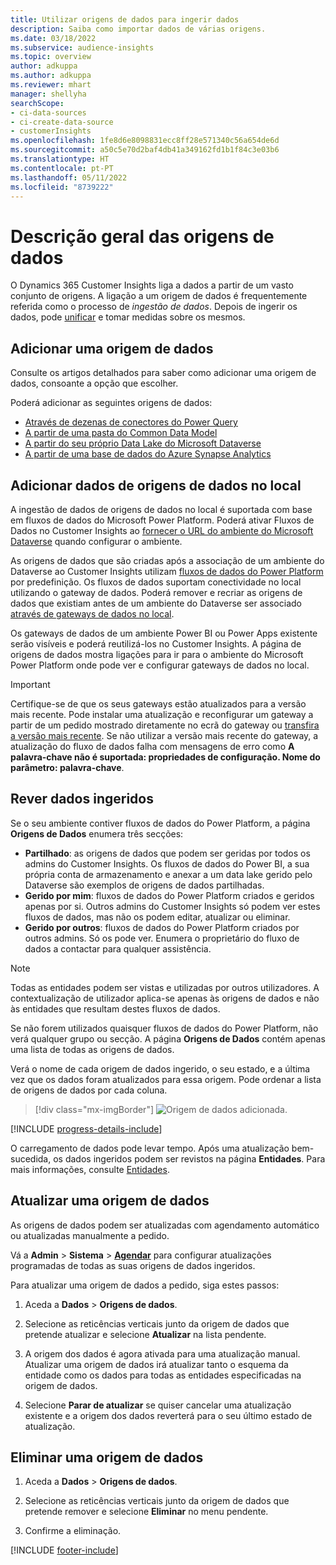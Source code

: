 ```yaml
---
title: Utilizar origens de dados para ingerir dados
description: Saiba como importar dados de várias origens.
ms.date: 03/18/2022
ms.subservice: audience-insights
ms.topic: overview
author: adkuppa
ms.author: adkuppa
ms.reviewer: mhart
manager: shellyha
searchScope:
- ci-data-sources
- ci-create-data-source
- customerInsights
ms.openlocfilehash: 1fe8d6e8098831ecc8ff28e571340c56a654de6d
ms.sourcegitcommit: a50c5e70d2baf4db41a349162fd1b1f84c3e03b6
ms.translationtype: HT
ms.contentlocale: pt-PT
ms.lasthandoff: 05/11/2022
ms.locfileid: "8739222"
---
```

# <a name="data-sources-overview"></a>Descrição geral das origens de dados



O Dynamics 365 Customer Insights liga a dados a partir de um vasto conjunto de origens. A ligação a um origem de dados é frequentemente referida como o processo de *ingestão de dados*. Depois de ingerir os dados, pode [unificar](data-unification.md) e tomar medidas sobre os mesmos.

## <a name="add-a-data-source"></a>Adicionar uma origem de dados

Consulte os artigos detalhados para saber como adicionar uma origem de dados, consoante a opção que escolher.

Poderá adicionar as seguintes origens de dados:

- [Através de dezenas de conectores do Power Query](connect-power-query.md)
- [A partir de uma pasta do Common Data Model](connect-common-data-model.md)
- [A partir do seu próprio Data Lake do Microsoft Dataverse](connect-dataverse-managed-lake.md)
- [A partir de uma base de dados do Azure Synapse Analytics](connect-synapse.md)

## <a name="add-data-from-on-premises-data-sources"></a>Adicionar dados de origens de dados no local

A ingestão de dados de origens de dados no local é suportada com base em fluxos de dados do Microsoft Power Platform. Poderá ativar Fluxos de Dados no Customer Insights ao [fornecer o URL do ambiente do Microsoft Dataverse](create-environment.md) quando configurar o ambiente.

As origens de dados que são criadas após a associação de um ambiente do Dataverse ao Customer Insights utilizam [fluxos de dados do Power Platform](/power-query/dataflows/overview-dataflows-across-power-platform-dynamics-365) por predefinição. Os fluxos de dados suportam conectividade no local utilizando o gateway de dados. Poderá remover e recriar as origens de dados que existiam antes de um ambiente do Dataverse ser associado [através de gateways de dados no local](/data-integration/gateway/service-gateway-app).

Os gateways de dados de um ambiente Power BI ou Power Apps existente serão visíveis e poderá reutilizá-los no Customer Insights. A página de origens de dados mostra ligações para ir para o ambiente do Microsoft Power Platform onde pode ver e configurar gateways de dados no local.

> [!IMPORTANT]
> Certifique-se de que os seus gateways estão atualizados para a versão mais recente. Pode instalar uma atualização e reconfigurar um gateway a partir de um pedido mostrado diretamente no ecrã do gateway ou [transfira a versão mais recente](https://powerapps.microsoft.com/downloads/). Se não utilizar a versão mais recente do gateway, a atualização do fluxo de dados falha com mensagens de erro como **A palavra-chave não é suportada: propriedades de configuração. Nome do parâmetro: palavra-chave**.

## <a name="review-ingested-data"></a>Rever dados ingeridos
Se o seu ambiente contiver fluxos de dados do Power Platform, a página **Origens de Dados** enumera três secções: 
- **Partilhado**: as origens de dados que podem ser geridas por todos os admins do Customer Insights. Os fluxos de dados do Power BI, a sua própria conta de armazenamento e anexar a um data lake gerido pelo Dataverse são exemplos de origens de dados partilhadas.
- **Gerido por mim**: fluxos de dados do Power Platform criados e geridos apenas por si. Outros admins do Customer Insights só podem ver estes fluxos de dados, mas não os podem editar, atualizar ou eliminar.
- **Gerido por outros**: fluxos de dados do Power Platform criados por outros admins. Só os pode ver. Enumera o proprietário do fluxo de dados a contactar para qualquer assistência.
> [!NOTE]
> Todas as entidades podem ser vistas e utilizadas por outros utilizadores. A contextualização de utilizador aplica-se apenas às origens de dados e não às entidades que resultam destes fluxos de dados.

Se não forem utilizados quaisquer fluxos de dados do Power Platform, não verá qualquer grupo ou secção. A página **Origens de Dados** contém apenas uma lista de todas as origens de dados.

Verá o nome de cada origem de dados ingerido, o seu estado, e a última vez que os dados foram atualizados para essa origem. Pode ordenar a lista de origens de dados por cada coluna.

> [!div class="mx-imgBorder"]
> ![Origem de dados adicionada.](media/configure-data-datasource-added.png "Origem de dados adicionada")

[!INCLUDE [progress-details-include](includes/progress-details-pane.md)]

O carregamento de dados pode levar tempo. Após uma atualização bem-sucedida, os dados ingeridos podem ser revistos na página **Entidades**. Para mais informações, consulte [Entidades](entities.md).

## <a name="refresh-a-data-source"></a>Atualizar uma origem de dados

As origens de dados podem ser atualizadas com agendamento automático ou atualizadas manualmente a pedido. 

Vá a **Admin** > **Sistema** > [**Agendar**](system.md#schedule-tab) para configurar atualizações programadas de todas as suas origens de dados ingeridos.

Para atualizar uma origem de dados a pedido, siga estes passos:

1. Aceda a **Dados** > **Origens de dados**.

2. Selecione as reticências verticais junto da origem de dados que pretende atualizar e selecione **Atualizar** na lista pendente.

3. A origem dos dados é agora ativada para uma atualização manual. Atualizar uma origem de dados irá atualizar tanto o esquema da entidade como os dados para todas as entidades especificadas na origem de dados.

4. Selecione **Parar de atualizar** se quiser cancelar uma atualização existente e a origem dos dados reverterá para o seu último estado de atualização.

## <a name="delete-a-data-source"></a>Eliminar uma origem de dados

1. Aceda a **Dados** > **Origens de dados**.

2. Selecione as reticências verticais junto da origem de dados que pretende remover e selecione **Eliminar** no menu pendente.

3. Confirme a eliminação.


[!INCLUDE [footer-include](includes/footer-banner.md)]
